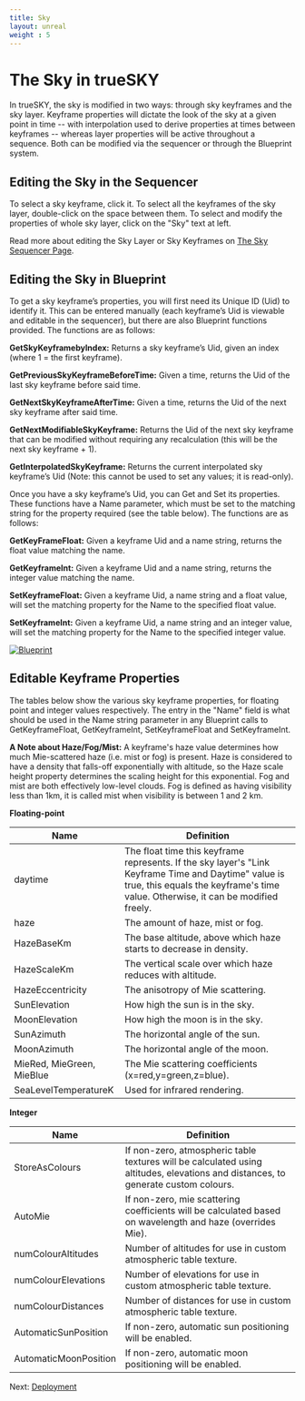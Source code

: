 ```yaml
---
title: Sky
layout: unreal
weight : 5
---
```


The Sky in trueSKY
========

In trueSKY, the sky is modified in two ways: through sky keyframes and the sky layer. Keyframe properties will dictate the look of the sky at a given point in time -- with interpolation used to derive properties at times between keyframes -- whereas layer properties will be active throughout a sequence. Both can be modified via the sequencer or through the Blueprint system.


Editing the Sky in the Sequencer
-------------------------

To select a sky keyframe, click it. To select all the keyframes of the sky layer, double-click on the space between them. To select and modify the properties of whole sky layer, click on the "Sky" text at left.

Read more about editing the Sky Layer or Sky Keyframes on [The Sky Sequencer Page](http://docs.simul.co/reference/man_8_sequencer.html).


Editing the Sky in Blueprint
-------------------------

To get a sky keyframe’s properties, you will first need its Unique ID (Uid) to identify it. This can be entered manually (each keyframe’s Uid is viewable and editable in the sequencer), but there are also Blueprint functions provided. The functions are as follows:

**GetSkyKeyframebyIndex:** Returns a sky keyframe’s Uid, given an index (where 1 = the first keyframe).

**GetPreviousSkyKeyframeBeforeTime:** Given a time, returns the Uid of the last sky keyframe before said time.

**GetNextSkyKeyframeAfterTime:** Given a time, returns the Uid of the next sky keyframe after said time.

**GetNextModifiableSkyKeyframe:** Returns the Uid of the next sky keyframe that can be modified without requiring any recalculation (this will be the next sky keyframe + 1).

**GetInterpolatedSkyKeyframe:** Returns the current interpolated sky keyframe’s Uid (Note: this cannot be used to set any values; it is read-only).


Once you have a sky keyframe’s Uid, you can Get and Set its properties. These functions have a Name parameter, which must be set to the matching string for the property required (see the table below). The functions are as follows:

**GetKeyFrameFloat:** Given a keyframe Uid and a name string, returns the float value matching the name.

**GetKeyframeInt:** Given a keyframe Uid and a name string, returns the integer value matching the name.

**SetKeyframeFloat:** Given a keyframe Uid, a name string and a float value, will set the matching property for the Name to the specified float value.

**SetKeyframeInt:** Given a keyframe Uid, a name string and an integer value, will set the matching property for the Name to the specified integer value.

<a href="http://docs.simul.co/unrealengine/images/SkyBPGetSet.png"><img src="http://docs.simul.co/unrealengine/images/SkyBPGetSet.png" alt="Blueprint"/></a>


Editable Keyframe Properties
-------------------------

The tables below show the various sky keyframe properties, for floating point and integer values respectively. The entry in the "Name" field is what should be used in the Name string parameter in any Blueprint calls to GetKeyframeFloat, GetKeyframeInt, SetKeyframeFloat and SetKeyframeInt. 

**A Note about Haze/Fog/Mist:** A keyframe's haze value determines how much Mie-scattered haze (i.e. mist or fog) is present. Haze is considered to have a density that falls-off exponentially with altitude, so the Haze scale height property determines the scaling height for this exponential. Fog and mist are both effectively low-level clouds. Fog is defined as having visibility less than 1km, it is called mist when visibility is between 1 and 2 km.


**Floating-point**


Name						| 			Definition
-------------------------- | -------------------------------------------------------------
daytime  			| 	The float time this keyframe represents. If the sky layer's "Link Keyframe Time and Daytime" value is true, this equals the keyframe's time value. Otherwise, it can be modified freely.
haze					|  The amount of haze, mist or fog.
HazeBaseKm 		|The base altitude, above which haze starts to decrease in density.
HazeScaleKm | The vertical scale over which haze reduces with altitude.
HazeEccentricity|The anisotropy of Mie scattering.
SunElevation| How high the sun is in the sky.
MoonElevation| How high the moon is in the sky. 
SunAzimuth| The horizontal angle of the sun.
MoonAzimuth| The horizontal angle of the moon.
MieRed, MieGreen, MieBlue| The Mie scattering coefficients (x=red,y=green,z=blue). 
SeaLevelTemperatureK| Used for infrared rendering.


**Integer**
	

Name				|			Definition
----------------------------|----------------------------------------------------------
StoreAsColours| If non-zero, atmospheric table textures will be calculated using altitudes, elevations and distances, to generate custom colours.
AutoMie| If non-zero, mie scattering coefficients will be calculated based on wavelength and haze (overrides Mie). 
numColourAltitudes| Number of altitudes for use in custom atmospheric table texture.
numColourElevations| Number of elevations for use in custom atmospheric table texture. 
numColourDistances| Number of distances for use in custom atmospheric table texture.
AutomaticSunPosition| If non-zero, automatic sun positioning will be enabled.
AutomaticMoonPosition| If non-zero, automatic moon positioning will be enabled.


			
Next: <a href="/unrealengine/Deploy">Deployment</a>